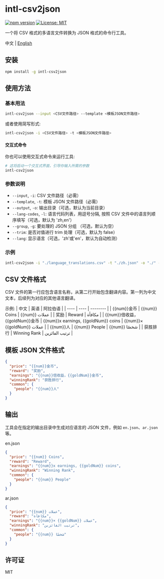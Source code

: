 # intl-csv2json

[![npm version](https://img.shields.io/npm/v/intl-csv2json.svg)](https://www.npmjs.com/package/intl-csv2json)
[![License: MIT](https://img.shields.io/badge/License-MIT-yellow.svg)](https://opensource.org/licenses/MIT)

一个将 CSV 格式的多语言文件转换为 JSON 格式的命令行工具。

中文 | [English](./README.md)

## 安装

```bash
npm install -g intl-csv2json
```

## 使用方法

### 基本用法

```bash
intl-csv2json --input <CSV文件路径> --template <模板JSON文件路径>
```

或者使用简写形式:

```bash
intl-csv2json -i <CSV文件路径> -t <模板JSON文件路径>
```

#### 交互式命令

你也可以使用交互式命令来运行工具:

```bash
# 这将启动一个交互式界面，引导你输入所需的参数
intl-csv2json
```

### 参数说明

- `--input`, `-i`: CSV 文件路径（必需）
- `--template`, `-t`: 模板 JSON 文件路径（必需）
- `--output`, `-o`: 输出目录（可选，默认为当前目录）
- `--lang-codes`, `-l`: 语言代码列表，用逗号分隔, 按照 CSV 文件中的语言列顺序填写（可选，默认为 'zh,en'）
- `--group`, `-g`: 要处理的 JSON 分组 （可选，默认为空）
- `--trim`: 是否对值进行 trim 处理（可选，默认为 false）
- `--lang`: 显示语言（可选，'zh'或'en'，默认为自动检测）

### 示例

```bash
intl-csv2json -i "./language_translations.csv" -t "./zh.json" -o "./" -l "zh,en,ar"
```

## CSV 文件格式

CSV 文件的第一行应包含语言名称，从第二行开始包含翻译内容。第一列为中文文本，后续列为对应的其他语言翻译。

示例:
| 中文 | 英语 | 阿拉伯语 |
| ---- | ---- | -------- |
| {{num}}金币 | {{num}} Coins | {{num}} عملات |
| 奖励 | Reward | مكافأة |
| {{num}}倍收益，{{goldNum}}金币 | {{num}}x earnings, {{goldNum}} coins | {{num}}× {{goldNum}} عملات |
| {{num}}人 | {{num}} People | {{num}} شخصًا |
| 获胜排行 | Winning Rank | ترتيب الفائزين |

## 模板 JSON 文件格式

```json
{
  "price": "{{num}}金币",
  "reward": "奖励",
  "earnings": "{{num}}倍收益，{{goldNum}}金币",
  "winningRank": "获胜排行",
  "common": {
    "people": "{{num}}人"
  }
}
```

## 输出

工具会在指定的输出目录中生成对应语言的 JSON 文件，例如 `en.json`、`ar.json` 等。

en.json

```json
{
  "price": "{{num}} Coins",
  "reward": "Reward",
  "earnings": "{{num}}x earnings, {{goldNum}} coins",
  "winningRank": "Winning Rank",
  "common": {
    "people": "{{num}} People"
  }
}
```

ar.json

```json
{
  "price": "{{num}} عملات",
  "reward": "مكافأة",
  "earnings": "{{num}}× {{goldNum}} عملات",
  "winningRank": "ترتيب الفائزين",
  "common": {
    "people": "{{num}} شخصًا"
  }
}
```

## 许可证

MIT
